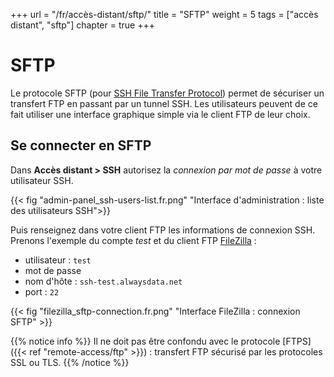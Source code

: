 +++
url = "/fr/accès-distant/sftp/"
title = "SFTP"
weight = 5
tags = ["accès distant", "sftp"]
chapter = true
+++

# SFTP

Le protocole SFTP (pour [SSH File Transfer Protocol](https://fr.wikipedia.org/wiki/SSH_File_Transfer_Protocol)) permet de sécuriser un transfert FTP en passant par un tunnel SSH. Les utilisateurs peuvent de ce fait utiliser une interface graphique simple via le client FTP de leur choix.

## Se connecter en SFTP

Dans **Accès distant > SSH** autorisez la *connexion par mot de passe* à votre utilisateur SSH.

{{< fig "admin-panel_ssh-users-list.fr.png" "Interface d'administration : liste des utilisateurs SSH">}}

Puis renseignez dans votre client FTP les informations de connexion SSH. Prenons l'exemple du compte *test* et du client FTP [FileZilla](https://filezilla-project.org/) :

* utilisateur : `test`
* mot de passe
* nom d'hôte : `ssh-test.alwaysdata.net`
* port : `22`

{{< fig "filezilla_sftp-connection.fr.png" "Interface FileZilla : connexion SFTP" >}}

{{% notice info %}}
Il ne doit pas être confondu avec le protocole [FTPS]({{< ref "remote-access/ftp" >}}) : transfert FTP sécurisé par les protocoles SSL ou TLS.
{{% /notice %}}
